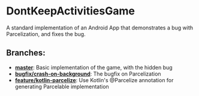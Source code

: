 # DontKeepActivitiesGame

A standard implementation of an Android App that demonstrates a bug with Parcelization, and fixes the bug.

## Branches:

- [**master**](https://github.com/CalvinNor/DontKeepActivitiesGame): Basic implementation of the game, with the hidden bug
- [**bugfix/crash-on-background**](https://github.com/CalvinNor/DontKeepActivitiesGame/tree/bugfix/crash-on-background): The bugfix on Parcelization
- [**feature/kotlin-parcelize**](https://github.com/CalvinNor/DontKeepActivitiesGame/tree/feature/kotlin-parcelize): Use Kotlin's @Parcelize annotation for generating Parcelable implementation
